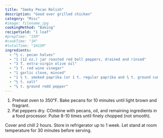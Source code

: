 ```yaml
---
title: "Smoky Pecan Relish"
description: "Good over grilled chicken"
category: "Misc"
#image: filename.jpg
cookingMethod: "Baking"
recipeYield: "1 loaf"
#prepTime: "15M"
#cookTime: "1H"
#totalTime: "1H15M"
ingredients:
  - "½ c. pecan halves"
  - "1 (12 oz.) jar roasted red bell peppers, drained and rinsed"
  - "3 T. extra-virgin olive oil"
  - "1 T. red wine vinegar"
  - "1 garlic clove, minced"
  - "1 ½ t. smoked paprika (or 1 t. regular paprika and ½ t. ground cumin)"
  - "½ t. salt"
  - "¼ t. ground redd pepper"
---
```


  1. Preheat oven to 350℉. Bake pecans for 10 minutes until light brown and fragrant.
  2. Pat peppers dry. COmbine with pecans, oil, and remaining ingredients in a food processor. Pulse 8-10 times until finely chopped (not smooth).

Cover and chill 2 hours. Store in refrigerator up to 1 week.
Let stand at room temperature for 30 minutes before serving.